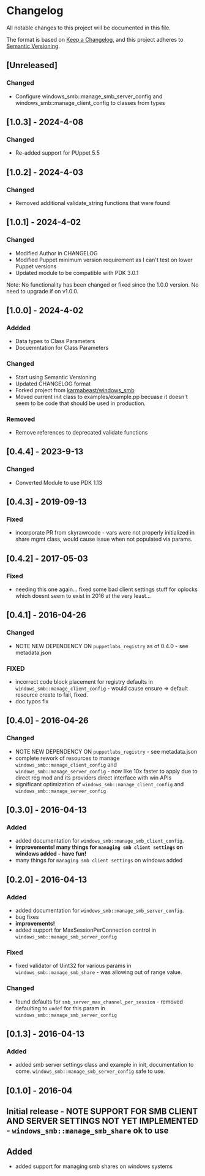 # Changelog

All notable changes to this project will be documented in this file.

The format is based on [Keep a Changelog](https://keepachangelog.com/en/1.1.0/),
and this project adheres to [Semantic Versioning](https://semver.org/spec/v2.0.0.html).

## [Unreleased]

### Changed
 - Configure windows_smb::manage_smb_server_config and windows_smb::manage_client_config to classes from types

## [1.0.3] - 2024-4-08

### Changed
 - Re-added support for PUppet 5.5

## [1.0.2] - 2024-4-03

### Changed
 - Removed additional validate_string functions that were found

## [1.0.1] - 2024-4-02

### Changed
 - Modified Author in CHANGELOG
 - Modified Puppet minimum version requirement as I can't test on lower Puppet versions
 - Updated module to be compatible with PDK 3.0.1

Note: No functionality has been changed or fixed since the 1.0.0 version. No need to upgrade if on v1.0.0.

## [1.0.0] - 2024-4-02
### Addded
 - Data types to Class Parameters
 - Docuemntation for Class Parameters
### Changed
 - Start using Semantic Versioning
 - Updated CHANGELOG format
 - Forked project from [karmabeast/windows_smb](https://forge.puppet.com/modules/karmafeast/windows_smb)
 - Moved current init class to examples/example.pp becuase it doesn't seem to be code that should be used in production.
### Removed
 - Remove references to deprecated validate functions

## [0.4.4] - 2023-9-13

### Changed
 - Converted Module to use PDK 1.13

## [0.4.3] - 2019-09-13

### Fixed
 - incorporate PR from skyrawrcode - vars were not properly initialized in share mgmt class, would cause issue when not populated via params.

## [0.4.2] - 2017-05-03

### Fixed
 - needing this one again... fixed some bad client settings stuff for oplocks which doesnt seem to exist in 2016 at the very least... 

## [0.4.1] - 2016-04-26
### Changed
 - NOTE NEW DEPENDENCY ON `puppetlabs_registry` as of 0.4.0 - see metadata.json

### FIXED
 -  incorrect code block placement for registry defaults in `windows_smb::manage_client_config` - would cause ensure => default resource create to fail, fixed.
 -  doc typos fix

## [0.4.0] - 2016-04-26
### Changed
- NOTE NEW DEPENDENCY ON `puppetlabs_registry` - see metadata.json
- complete rework of resources to manage `windows_smb::manage_client_config` and `windows_smb::manage_server_config` - now like 10x faster to apply due to direct reg mod and its providers direct interface with win APIs
- significant optimization of `windows_smb::manage_client_config` and `windows_smb::manage_server_config`

## [0.3.0] - 2016-04-13

### Added
 - added documentation for `windows_smb::manage_smb_client_config`.
 - __improvements! many things for `managing smb client settings` on windows added - have fun!__
 - many things for `managing smb client settings` on windows added

## [0.2.0] - 2016-04-13

### Added
 - added documentation for `windows_smb::manage_smb_server_config`.
 - bug fixes
 - __improvements!__
 - added support for MaxSessionPerConnection control in `windows_smb::manage_smb_server_config`

### Fixed
 - fixed validator of Uint32 for various params in `windows_smb::manage_smb_share` - was allowing out of range value.

### Changed

 - found defaults for `smb_server_max_channel_per_session` - removed defaulting to `undef` for this param in `windows_smb::manage_smb_server_config`


## [0.1.3] - 2016-04-13

### Added
 - added smb server settings class and example in init, documentation to come.  `windows_smb::manage_smb_server_config` safe to use.

## [0.1.0] - 2016-04

## Initial release - NOTE SUPPORT FOR SMB CLIENT AND SERVER SETTINGS NOT YET IMPLEMENTED - `windows_smb::manage_smb_share` ok to use

## Added
 - added support for managing smb shares on windows systems

